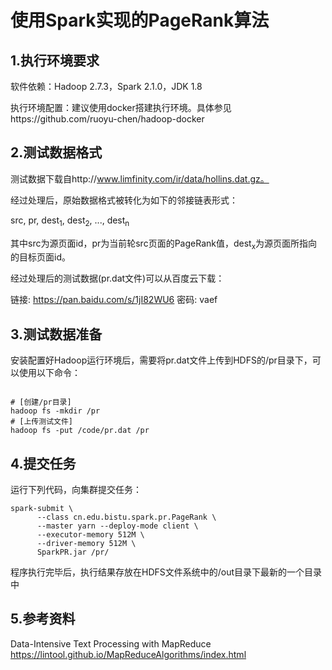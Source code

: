 # 使用Spark实现的PageRank算法

## 1.执行环境要求
软件依赖：Hadoop 2.7.3，Spark 2.1.0，JDK 1.8

执行环境配置：建议使用docker搭建执行环境。具体参见https://github.com/ruoyu-chen/hadoop-docker

## 2.测试数据格式

测试数据下载自http://www.limfinity.com/ir/data/hollins.dat.gz。

经过处理后，原始数据格式被转化为如下的邻接链表形式：

src, pr, dest<sub>1</sub>, dest<sub>2</sub>, ..., dest<sub>n</sub>

其中src为源页面id，pr为当前轮src页面的PageRank值，dest<sub>x</sub>为源页面所指向的目标页面id。

经过处理后的测试数据(pr.dat文件)可以从百度云下载：

链接: https://pan.baidu.com/s/1jI82WU6 密码: vaef

## 3.测试数据准备

安装配置好Hadoop运行环境后，需要将pr.dat文件上传到HDFS的/pr目录下，可以使用以下命令：

<pre><code>
# [创建/pr目录]
hadoop fs -mkdir /pr
# [上传测试文件]
hadoop fs -put /code/pr.dat /pr
</code></pre>

## 4.提交任务

运行下列代码，向集群提交任务：

<pre><code>spark-submit \
      --class cn.edu.bistu.spark.pr.PageRank \
      --master yarn --deploy-mode client \
      --executor-memory 512M \
      --driver-memory 512M \
      SparkPR.jar /pr/
</code></pre>

程序执行完毕后，执行结果存放在HDFS文件系统中的/out目录下最新的一个目录中


## 5.参考资料

Data-Intensive Text Processing with MapReduce
https://lintool.github.io/MapReduceAlgorithms/index.html